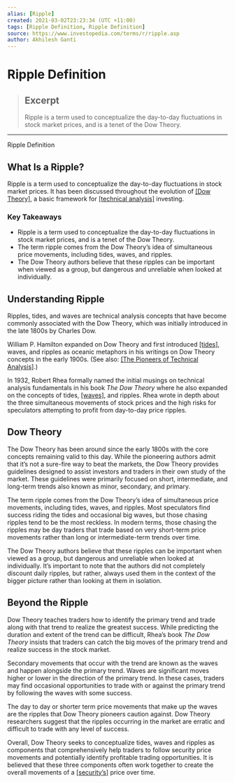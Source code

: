 ```yaml
---
alias: [Ripple]
created: 2021-03-02T23:23:34 (UTC +11:00)
tags: [Ripple Definition, Ripple Definition]
source: https://www.investopedia.com/terms/r/ripple.asp
author: Akhilesh Ganti
---
```


# Ripple Definition

> ## Excerpt
> Ripple is a term used to conceptualize the day-to-day fluctuations in stock market prices, and is a tenet of the Dow Theory.

---

Ripple Definition
## What Is a Ripple?

Ripple is a term used to conceptualize the day-to-day fluctuations in stock market prices. It has been discussed throughout the evolution of [[Dow Theory]](https://www.investopedia.com/terms/d/dowtheory.asp), a basic framework for [[technical analysis]](https://www.investopedia.com/terms/t/technicalanalysis.asp) investing.

### Key Takeaways

-   Ripple is a term used to conceptualize the day-to-day fluctuations in stock market prices, and is a tenet of the Dow Theory.
-   The term ripple comes from the Dow Theory’s idea of simultaneous price movements, including tides, waves, and ripples.
-   The Dow Theory authors believe that these ripples can be important when viewed as a group, but dangerous and unreliable when looked at individually.

## Understanding Ripple

Ripples, tides, and waves are technical analysis concepts that have become commonly associated with the Dow Theory, which was initially introduced in the late 1800s by Charles Dow.

William P. Hamilton expanded on Dow Theory and first introduced [[tides]](https://www.investopedia.com/terms/t/tide.asp), waves, and ripples as oceanic metaphors in his writings on Dow Theory concepts in the early 1900s. (See also: [[The Pioneers of Technical Analysis]](https://www.investopedia.com/articles/financial-theory/10/pioneers-technical-analysis.asp).)

In 1932, Robert Rhea formally named the initial musings on technical analysis fundamentals in his book _The Dow Theory_ where he also expanded on the concepts of tides, [[waves]](https://www.investopedia.com/terms/e/elliottwavetheory.asp), and ripples. Rhea wrote in depth about the three simultaneous movements of stock prices and the high risks for speculators attempting to profit from day-to-day price ripples.

## Dow Theory

The Dow Theory has been around since the early 1800s with the core concepts remaining valid to this day. While the pioneering authors admit that it’s not a sure-fire way to beat the markets, the Dow Theory provides guidelines designed to assist investors and traders in their own study of the market. These guidelines were primarily focused on short, intermediate, and long-term trends also known as minor, secondary, and primary.

The term ripple comes from the Dow Theory’s idea of simultaneous price movements, including tides, waves, and ripples. Most speculators find success riding the tides and occasional big waves, but those chasing ripples tend to be the most reckless. In modern terms, those chasing the ripples may be day traders that trade based on very short-term price movements rather than long or intermediate-term trends over time.

The Dow Theory authors believe that these ripples can be important when viewed as a group, but dangerous and unreliable when looked at individually. It’s important to note that the authors did not completely discount daily ripples, but rather, always used them in the context of the bigger picture rather than looking at them in isolation.

## Beyond the Ripple

Dow Theory teaches traders how to identify the primary trend and trade along with that trend to realize the greatest success. While predicting the duration and extent of the trend can be difficult, Rhea’s book _The Dow Theory_ insists that traders can catch the big moves of the primary trend and realize success in the stock market.

Secondary movements that occur with the trend are known as the waves and happen alongside the primary trend. Waves are significant moves higher or lower in the direction of the primary trend. In these cases, traders may find occasional opportunities to trade with or against the primary trend by following the waves with some success.

The day to day or shorter term price movements that make up the waves are the ripples that Dow Theory pioneers caution against. Dow Theory researchers suggest that the ripples occurring in the market are erratic and difficult to trade with any level of success.

Overall, Dow Theory seeks to conceptualize tides, waves and ripples as components that comprehensively help traders to follow security price movements and potentially identify profitable trading opportunities. It is believed that these three components often work together to create the overall movements of a [[security’s]](https://www.investopedia.com/terms/s/security.asp) price over time.
